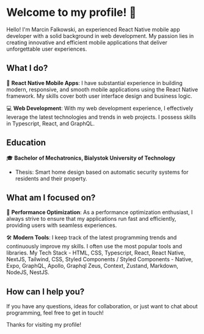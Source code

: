 
# Welcome to my profile! 👋

Hello! I'm Marcin Falkowski, an experienced React Native mobile app developer with a solid background in web development. My passion lies in creating innovative and efficient mobile applications that deliver unforgettable user experiences.

## What I do?

📱 **React Native Mobile Apps**: I have substantial experience in building modern, responsive, and smooth mobile applications using the React Native framework. My skills cover both user interface design and business logic.

💻 **Web Development**: With my web development experience, I effectively leverage the latest technologies and trends in web projects. I possess skills in Typescript, React, and GraphQL.

## Education

🎓 **Bachelor of Mechatronics, Bialystok University of Technology**
- Thesis: Smart home design based on automatic security systems for residents and their property.
  
## What am I focused on?

🚀 **Performance Optimization**: As a performance optimization enthusiast, I always strive to ensure that my applications run fast and efficiently, providing users with seamless experiences.

🛠️ **Modern Tools**: I keep track of the latest programming trends and continuously improve my skills. I often use the most popular tools and libraries. My Tech Stack - HTML, CSS, Typescript, React, React Native, NextJS, Tailwind, CSS, Styled Components / Styled Components - Native, Expo, GraphQL, Apollo, Graphql Zeus, Context, Zustand, Markdown, NodeJS, NestJS.

## How can I help you?

If you have any questions, ideas for collaboration, or just want to chat about programming, feel free to get in touch!

Thanks for visiting my profile!

